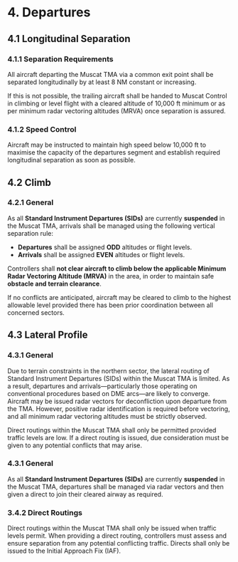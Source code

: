 # 4. Departures
## 4.1 Longitudinal Separation
### 4.1.1 Separation Requirements
All aircraft departing the Muscat TMA via a common exit point shall be separated longitudinally by at least 8 NM constant or increasing. 

If this is not possible, the trailing aircraft shall be handed to Muscat Control in climbing or level flight with a cleared altitude of 10,000 ft minimum or as per minimum radar vectoring altitudes (MRVA) once separation is assured. 

### 4.1.2 Speed Control
Aircraft may be instructed to maintain high speed below 10,000 ft to maximise the capacity of the departures segment and establish required longitudinal separation as soon as possible.

## 4.2 Climb
### 4.2.1 General
As all **Standard Instrument Departures (SIDs)** are currently **suspended** in the Muscat TMA, arrivals shall be managed using the following vertical separation rule:

- **Departures** shall be assigned **ODD** altitudes or flight levels.  
- **Arrivals** shall be assigned **EVEN** altitudes or flight levels.

Controllers shall **not clear aircraft to climb below the applicable Minimum Radar Vectoring Altitude (MRVA)** in the area, in order to maintain safe **obstacle and terrain clearance**.

If no conflicts are anticipated, aircraft may be cleared to climb to the highest allowable level provided there has been prior coordination between all concerned sectors. 

## 4.3 Lateral Profile
### 4.3.1 General
Due to terrain constraints in the northern sector, the lateral routing of Standard Instrument Departures (SIDs) within the Muscat TMA is limited. As a result, departures and arrivals—particularly those operating on conventional procedures based on DME arcs—are likely to converge. Aircraft may be issued radar vectors for deconfliction upon departure from the TMA. However, positive radar identification is required before vectoring, and all minimum radar vectoring altitudes must be strictly observed.

Direct routings within the Muscat TMA shall only be permitted provided traffic levels are low. If a direct routing is issued, due consideration must be given to any potential conflicts that may arise. 

### 4.3.1 General
As all **Standard Instrument Departures (SIDs)** are currently **suspended** in the Muscat TMA, departures shall be managed via radar vectors and then given a direct to join their cleared airway as required.

### 3.4.2 Direct Routings
Direct routings within the Muscat TMA shall only be issued when traffic levels permit. When providing a direct routing, controllers must assess and ensure separation from any potential conflicting traffic. Directs shall only be issued to the Initial Approach Fix (IAF).